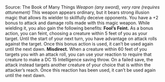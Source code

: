 Source: The Book of Many Things
*Weapon (any sword), very rare (requires attunement)*
This weapon appears ordinary, but it bears strong illusion magic that allows its wielder to skillfully deceive opponents.
You have a +2 bonus to attack and damage rolls made with this magic weapon. While wielding it, you also gain the following benefits:
**Fool’s Feint.** As a bonus action, you can feint, choosing a creature within 5 feet of you as your target. Until the start of your next turn, you have advantage on attack rolls against the target. Once this bonus action is used, it can’t be used again until the next dawn.
**Misdirect.** When a creature within 60 feet of you targets you with an attack roll, you can use your reaction to require that creature to make a DC 15 Intelligence saving throw. On a failed save, the attack instead targets another creature of your choice that is within the attacker’s reach. Once this reaction has been used, it can’t be used again until the next dawn.